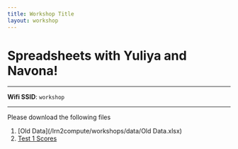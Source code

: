 ```yaml
---
title: Workshop Title
layout: workshop
---
```


# Spreadsheets with Yuliya and Navona!

--------

**Wifi SSID**: `workshop`


---------

Please download the following files


1. [Old Data](/lrn2compute/workshops/data/Old Data.xlsx)
2. [Test 1 Scores](/lrn2compute/workshops/data/Test_1_Score.xlsx)

